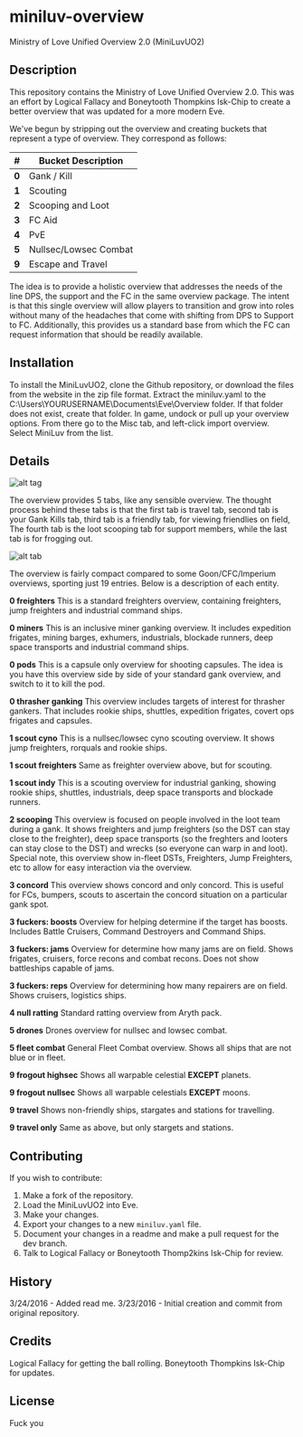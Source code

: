 # miniluv-overview

Ministry of Love Unified Overview 2.0 (MiniLuvUO2)

## Description

This repository contains the Ministry of Love Unified Overview 2.0.  This was an effort by Logical Fallacy and Boneytooth Thompkins Isk-Chip to create a better overview that was updated for a more modern Eve.

We've begun by stripping out the overview and creating buckets that represent a type of overview.  They correspond as follows:

| #     | Bucket Description    |
| :---: | --------------------- |
| **0** | Gank / Kill           |
| **1** | Scouting              |
| **2** | Scooping and Loot     |
| **3** | FC Aid                |
| **4** | PvE                   |
| **5** | Nullsec/Lowsec Combat |
| **9** | Escape and Travel     |

The idea is to provide a holistic overview that addresses the needs of the line DPS, the support and the FC in the same
overview package.  The intent is that this single overview will allow players to transition and grow into roles without
many of the headaches that come with shifting from DPS to Support to FC.  Additionally, this provides us a standard base
from which the FC can request information that should be readily available.

## Installation

To install the MiniLuvUO2, clone the Github repository, or download the files from the website in the zip file format.
Extract the miniluv.yaml to the C:\Users\YOURUSERNAME\Documents\Eve\Overview folder.  If that folder does not exist, create that
folder.  In game, undock or pull up your overview options.  From there go to the Misc tab, and left-click import
overview.  Select MiniLuv from the list.


## Details

![alt tag](http://i.imgur.com/YbCddZu.png)

The overview provides 5 tabs, like any sensible overview.  The thought process behind these tabs is that the first tab
is travel tab, second tab is your Gank Kills tab, third tab is a friendly tab, for viewing friendlies on field,  The
fourth tab is the loot scooping tab for support members, while the last tab is for frogging out.

![alt tab](http://i.imgur.com/1kMEScn.png)

The overview is fairly compact compared to some Goon/CFC/Imperium overviews, sporting just 19 entries.  Below is a
description of each entity.


**0   freighters** This is a standard freighters overview, containing freighters, jump freighters and industrial command ships.

**0   miners** This is an inclusive miner ganking overview.  It includes expedition frigates, mining barges, exhumers,
industrials, blockade runners, deep space transports and industrial command ships.

**0   pods** This is a capsule only overview for shooting capsules.  The idea is you have this overview side by side of your
standard gank overview, and switch to it to kill the pod.

**0   thrasher ganking** This overview includes targets of interest for thrasher gankers.  That includes rookie ships,
shuttles, expedition frigates, covert ops frigates and capsules.

**1   scout cyno** This is a nullsec/lowsec cyno scouting overview.  It shows jump freighters, rorquals and rookie ships.

**1   scout freighters** Same as freighter overview above, but for scouting.

**1   scout indy** This is a scouting overview for industrial ganking, showing rookie ships, shuttles, industrials,
deep space transports and blockade runners.

**2   scooping** This overview is focused on people involved in the loot team during a gank.  It shows freighters and
jump freighters (so the DST can stay close to the freighter), deep space transports (so the freghters and looters can
stay close to the DST) and wrecks (so everyone can warp in and loot).  Special note, this overview show in-fleet DSTs,
Freighters, Jump Freighters, etc to allow for easy interaction via the overview.

**3   concord** This overview shows concord and only concord.  This is useful for FCs, bumpers, scouts to ascertain
the concord situation on a particular gank spot.

**3   fuckers: boosts** Overview for helping determine if the target has boosts.  Includes Battle Cruisers, Command
Destroyers and Command Ships.

**3   fuckers: jams** Overview for determine how many jams are on field.  Shows frigates, cruisers, force recons and
combat recons.  Does not show battleships capable of jams.

**3   fuckers: reps** Overview for determining how many repairers are on field.  Shows cruisers, logistics ships.

**4   null ratting** Standard ratting overview from Aryth pack.

**5   drones** Drones overview for nullsec and lowsec combat.

**5   fleet combat** General Fleet Combat overview.  Shows all ships that are not blue or in fleet.

**9   frogout highsec** Shows all warpable celestial **EXCEPT** planets.

**9   frogout nullsec** Shows all warpable celestials **EXCEPT** moons.

**9   travel** Shows non-friendly ships, stargates and stations for travelling.

**9   travel only** Same as above, but only stargets and stations.

## Contributing

If you wish to contribute:

1. Make a fork of the repository.
2. Load the MiniLuvUO2 into Eve.
3. Make your changes.
4. Export your changes to a new `miniluv.yaml` file.
5. Document your changes in a readme and make a pull request for the dev branch.
6. Talk to Logical Fallacy or Boneytooth Thomp2kins Isk-Chip for review.

## History

3/24/2016 - Added read me.
3/23/2016 - Initial creation and commit from original repository.

## Credits

Logical Fallacy for getting the ball rolling.
Boneytooth Thompkins Isk-Chip for updates.

## License

Fuck you
